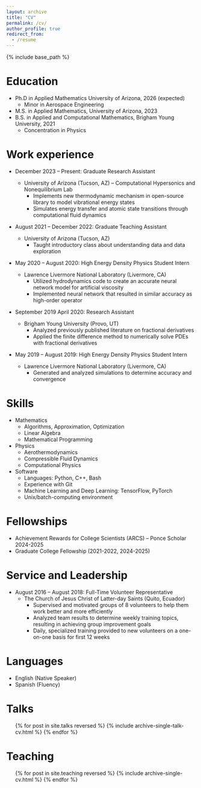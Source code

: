 ```yaml
---
layout: archive
title: "CV"
permalink: /cv/
author_profile: true
redirect_from:
  - /resume
---
```


{% include base_path %}

Education
======
* Ph.D in Applied Mathematics University of Arizona, 2026 (expected)
  * Minor in Aerospace Engineering
* M.S. in Applied Mathematics, University of Arizona, 2023
* B.S. in Applied and Computational Mathematics, Brigham Young University, 2021
  * Concentration in Physics

Work experience
======
* December 2023 – Present: Graduate Research Assistant
  * University of Arizona (Tucson, AZ) – Computational Hypersonics and Nonequilibrium Lab
    * Implements new thermodynamic mechanism in open-source library to model vibrational energy states
    * Simulates energy transfer and atomic state transitions through computational fluid dynamics

* August 2021 – December 2022: Graduate Teaching Assistant
  * University of Arizona (Tucson, AZ)
    * Taught introductory class about understanding data and data exploration

* May 2020 – August 2020: High Energy Density Physics Student Intern
  * Lawrence Livermore National Laboratory (Livermore, CA)
    * Utilized hydrodynamics code to create an accurate neural network model for artificial viscosity
    * Implemented neural network that resulted in similar accuracy as high-order operator

* September 2019 April 2020: Research Assistant
  * Brigham Young University (Provo, UT)
    * Analyzed previously published literature on fractional derivatives
    * Applied the finite difference method to numerically solve PDEs with fractional derivatives

* May 2019 – August 2019: High Energy Density Physics Student Intern
  * Lawrence Livermore National Laboratory (Livermore, CA)
    * Generated and analyzed simulations to determine accuracy and convergence
  
Skills
======
* Mathematics
  * Algorithms, Approximation, Optimization
  * Linear Algebra
  * Mathematical Programming
* Physics
  * Aerothermodynamics
  * Compressible Fluid Dynamics
  * Computational Physics
* Software
  * Languages: Python, C++, Bash
  * Experience with Git
  * Machine Learning and Deep Learning: TensorFlow, PyTorch
  * Unix/batch-computing environment


<!-- Publications
======
  <ul>{% for post in site.publications reversed %}
    {% include archive-single-cv.html %}
  {% endfor %}</ul> -->
  
Fellowships
======
* Achievement Rewards for College Scientists (ARCS) – Ponce Scholar 2024-2025
* Graduate College Fellowship (2021-2022, 2024-2025)

Service and Leadership
======
* August 2016 – August 2018: Full-Time Volunteer Representative
  * The Church of Jesus Christ of Latter-day Saints (Quito, Ecuador)
    *	Supervised and motivated groups of 8 volunteers to help them work better and more efficiently
    *	Analyzed team results to determine weekly training topics, resulting in achieving group improvement goals
    *	Daily, specialized training provided to new volunteers on a one-on-one basis for first 12 weeks

Languages
======
* English (Native Speaker)
* Spanish (Fluency)

Talks
======
  <ul>{% for post in site.talks reversed %}
    {% include archive-single-talk-cv.html  %}
  {% endfor %}</ul>
  
Teaching
======
  <ul>{% for post in site.teaching reversed %}
    {% include archive-single-cv.html %}
  {% endfor %}</ul>